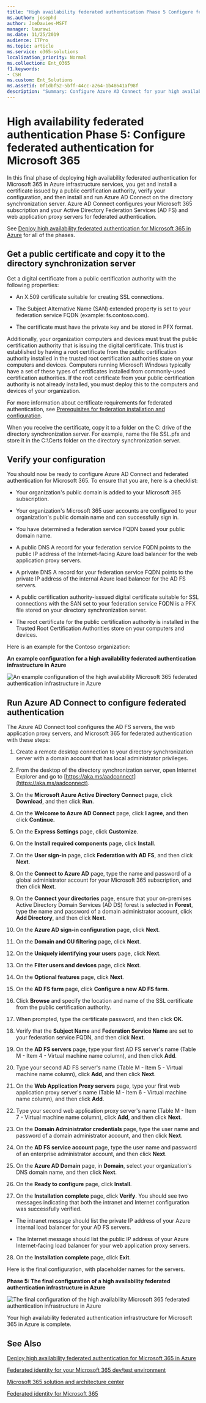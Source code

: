 ```yaml
---
title: "High availability federated authentication Phase 5 Configure federated authentication for Microsoft 365"
ms.author: josephd
author: JoeDavies-MSFT
manager: laurawi
ms.date: 11/25/2019
audience: ITPro
ms.topic: article
ms.service: o365-solutions
localization_priority: Normal
ms.collection: Ent_O365
f1.keywords:
- CSH
ms.custom: Ent_Solutions
ms.assetid: 0f1dbf52-5bff-44cc-a264-1b48641af98f
description: "Summary: Configure Azure AD Connect for your high availability federated authentication for Microsoft 365 in Microsoft Azure."
---
```


# High availability federated authentication Phase 5: Configure federated authentication for Microsoft 365

In this final phase of deploying high availability federated authentication for Microsoft 365 in Azure infrastructure services, you get and install a certificate issued by a public certification authority, verify your configuration, and then install and run Azure AD Connect on the directory synchronization server. Azure AD Connect configures your Microsoft 365 subscription and your Active Directory Federation Services (AD FS) and web application proxy servers for federated authentication.
  
See [Deploy high availability federated authentication for Microsoft 365 in Azure](deploy-high-availability-federated-authentication-for-microsoft-365-in-azure.md) for all of the phases.
  
## Get a public certificate and copy it to the directory synchronization server

Get a digital certificate from a public certification authority with the following properties:
  
- An X.509 certificate suitable for creating SSL connections.
    
- The Subject Alternative Name (SAN) extended property is set to your federation service FQDN (example: fs.contoso.com).
    
- The certificate must have the private key and be stored in PFX format.
    
Additionally, your organization computers and devices must trust the public certification authority that is issuing the digital certificate. This trust is established by having a root certificate from the public certification authority installed in the trusted root certification authorities store on your computers and devices. Computers running Microsoft Windows typically have a set of these types of certificates installed from commonly-used certification authorities. If the root certificate from your public certification authority is not already installed, you must deploy this to the computers and devices of your organization.
  
For more information about certificate requirements for federated authentication, see [Prerequisites for federation installation and configuration](https://docs.microsoft.com/azure/active-directory/connect/active-directory-aadconnect-prerequisites#prerequisites-for-federation-installation-and-configuration).
  
When you receive the certificate, copy it to a folder on the C: drive of the directory synchronization server. For example, name the file SSL.pfx and store it in the C:\\Certs folder on the directory synchronization server.
  
## Verify your configuration

You should now be ready to configure Azure AD Connect and federated authentication for Microsoft 365. To ensure that you are, here is a checklist:
  
- Your organization's public domain is added to your Microsoft 365 subscription.
    
- Your organization's Microsoft 365 user accounts are configured to your organization's public domain name and can successfully sign in.
    
- You have determined a federation service FQDN based your public domain name.
    
- A public DNS A record for your federation service FQDN points to the public IP address of the Internet-facing Azure load balancer for the web application proxy servers.
    
- A private DNS A record for your federation service FQDN points to the private IP address of the internal Azure load balancer for the AD FS servers.
    
- A public certification authority-isssued digital certificate suitable for SSL connections with the SAN set to your federation service FQDN is a PFX file stored on your directory synchronization server.
    
- The root certificate for the public certification authority is installed in the Trusted Root Certification Authorities store on your computers and devices.
    
Here is an example for the Contoso organization:
  
**An example configuration for a high availability federated authentication infrastructure in Azure**

![An example configuration of the high availability Microsoft 365 federated authentication infrastructure in Azure](../media/ac1a6a0d-0156-4407-9336-6e4cd6db8633.png)
  
## Run Azure AD Connect to configure federated authentication

The Azure AD Connect tool configures the AD FS servers, the web application proxy servers, and Microsoft 365 for federated authentication with these steps:
  
1. Create a remote desktop connection to your directory synchronization server with a domain account that has local administrator privileges.
    
2. From the desktop of the directory synchronization server, open Internet Explorer and go to [https://aka.ms/aadconnect](https://aka.ms/aadconnect).
    
3. On the **Microsoft Azure Active Directory Connect** page, click **Download**, and then click **Run**.
    
4. On the **Welcome to Azure AD Connect** page, click **I agree**, and then click **Continue.**
    
5. On the **Express Settings** page, click **Customize**.
    
6. On the **Install required components** page, click **Install**.
    
7. On the **User sign-in** page, click **Federation with AD FS**, and then click **Next**.
    
8. On the **Connect to Azure AD** page, type the name and password of a global administrator account for your Microsoft 365 subscription, and then click **Next**.
    
9. On the **Connect your directories** page, ensure that your on-premises Active Directory Domain Services (AD DS) forest is selected in **Forest**, type the name and password of a domain administrator account, click **Add Directory**, and then click **Next**.
    
10. On the **Azure AD sign-in configuration** page, click **Next**.
    
11. On the **Domain and OU filtering** page, click **Next**.
    
12. On the **Uniquely identifying your users** page, click **Next**.
    
13. On the **Filter users and devices** page, click **Next**.
    
14. On the **Optional features** page, click **Next**.
    
15. On the **AD FS farm** page, click **Configure a new AD FS farm**.
    
16. Click **Browse** and specify the location and name of the SSL certificate from the public certification authority.
    
17. When prompted, type the certificate password, and then click **OK**.
    
18. Verify that the **Subject Name** and **Federation Service Name** are set to your federation service FQDN, and then click **Next**.
    
19. On the **AD FS servers** page, type your first AD FS server's name (Table M - Item 4 - Virtual machine name column), and then click **Add**.
    
20. Type your second AD FS server's name (Table M - Item 5 - Virtual machine name column), click **Add**, and then click **Next**.
    
21. On the **Web Application Proxy servers** page, type your first web application proxy server's name (Table M - Item 6 - Virtual machine name column), and then click **Add**.
    
22. Type your second web application proxy server's name (Table M - Item 7 - Virtual machine name column), click **Add**, and then click **Next**.
    
23. On the **Domain Administrator credentials** page, type the user name and password of a domain administrator account, and then click **Next**.
    
24. On the **AD FS service account** page, type the user name and password of an enterprise administrator account, and then click **Next**.
    
25. On the **Azure AD Domain** page, in **Domain**, select your organization's DNS domain name, and then click **Next**.
    
26. On the **Ready to configure** page, click **Install**.
    
27. On the **Installation complete** page, click **Verify**. You should see two messages indicating that both the intranet and Internet configuration was successfully verified.
    
  - The intranet message should list the private IP address of your Azure internal load balancer for your AD FS servers.
    
  - The Internet message should list the public IP address of your Azure Internet-facing load balancer for your web application proxy servers.
    
28. On the **Installation complete** page, click **Exit**.
    
Here is the final configuration, with placeholder names for the servers.
  
**Phase 5: The final configuration of a high availability federated authentication infrastructure in Azure**

![The final configuration of the high availability Microsoft 365 federated authentication infrastructure in Azure](../media/c5da470a-f2aa-489a-a050-df09b4d641df.png)
  
Your high availability federated authentication infrastructure for Microsoft 365 in Azure is complete.
  
## See Also

[Deploy high availability federated authentication for Microsoft 365 in Azure](deploy-high-availability-federated-authentication-for-microsoft-365-in-azure.md)
  
[Federated identity for your Microsoft 365 dev/test environment](https://docs.microsoft.com/microsoft-365/enterprise/federated-identity-for-your-microsoft-365-dev-test-environment)
  
[Microsoft 365 solution and architecture center](../solutions/solution-architecture-center.md)

[Federated identity for Microsoft 365](https://support.office.com/article/Understanding-Office-365-identity-and-Azure-Active-Directory-06a189e7-5ec6-4af2-94bf-a22ea225a7a9#bk_federated)


